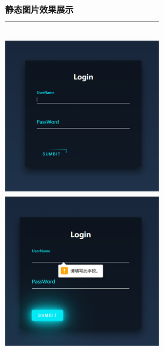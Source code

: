 # 静态图片效果展示
---

<br>
<br>


![Image](https://github.com/fenghuanxin/login_page/blob/master/img/long2.png)

![Image](https://github.com/fenghuanxin/login_page/blob/master/img/long3.png)